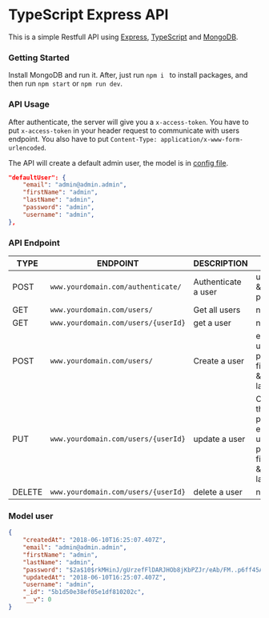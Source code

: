 # TypeScript Express API

This is a simple Restfull API using [Express](http://expressjs.com/fr/), [TypeScript](http://definitelytyped.org/) and [MongoDB](https://www.mongodb.com/).



### Getting Started

Install MongoDB and run it. After, just run  `npm i ` to install packages, and then run  `npm start` or `npm run dev`. 



### API Usage

After authenticate, the server will give you a `x-access-token`. You have to put `x-access-token` in your header request to communicate with users endpoint. You also have to put `Content-Type: application/x-www-form-urlencoded`. 

The API will create a default admin user, the model is in [config file](./src/config/config.ts).

```json
"defaultUser": {
	"email": "admin@admin.admin",
	"firstName": "admin",
	"lastName": "admin",
	"password": "admin",
	"username": "admin",
},
```

### API Endpoint


| TYPE   | ENDPOINT                            | DESCRIPTION         | BODY                                                                    |
| ------ | ----------------------------------- | ------------------- | ----------------------------------------------------------------------- |
| POST   | `www.yourdomain.com/authenticate/`  | Authenticate a user | username & password                                                     |
| GET    | `www.yourdomain.com/users/`         | Get all users       | none                                                                    |
| GET    | `www.yourdomain.com/users/{userId}` | get a user          | none                                                                    |
| POST   | `www.yourdomain.com/users/`         | Create a user       | email, username, password, firstName & lastName                         |
| PUT    | `www.yourdomain.com/users/{userId}` | update a user       | One of theses property: email, username, password, firstName & lastName |
| DELETE | `www.yourdomain.com/users/{userId}` | delete a user       | none                                                                    |



### Model user

```json
{
    "createdAt": "2018-06-10T16:25:07.407Z",
    "email": "admin@admin.admin",
    "firstName": "admin",
    "lastName": "admin",
    "password": "$2a$10$rkMHinJ/gUrzefFlDARJHOb8jKbPZJr/eAb/FM..p6ff45A/./nLK",
    "updatedAt": "2018-06-10T16:25:07.407Z",
    "username": "admin",
    "_id": "5b1d50e38ef05e1df810202c",
    "__v": 0
} 
```
